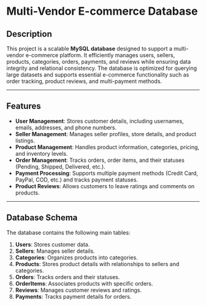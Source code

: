 # Multi-Vendor E-commerce Database

## Description
This project is a scalable **MySQL database** designed to support a multi-vendor e-commerce platform. It efficiently manages users, sellers, products, categories, orders, payments, and reviews while ensuring data integrity and relational consistency. The database is optimized for querying large datasets and supports essential e-commerce functionality such as order tracking, product reviews, and multi-payment methods.

---

## Features
- **User Management**: Stores customer details, including usernames, emails, addresses, and phone numbers.
- **Seller Management**: Manages seller profiles, store details, and product listings.
- **Product Management**: Handles product information, categories, pricing, and inventory levels.
- **Order Management**: Tracks orders, order items, and their statuses (Pending, Shipped, Delivered, etc.).
- **Payment Processing**: Supports multiple payment methods (Credit Card, PayPal, COD, etc.) and tracks payment statuses.
- **Product Reviews**: Allows customers to leave ratings and comments on products.

---

## Database Schema
The database contains the following main tables:
1. **Users**: Stores customer data.
2. **Sellers**: Manages seller details.
3. **Categories**: Organizes products into categories.
4. **Products**: Stores product details with relationships to sellers and categories.
5. **Orders**: Tracks orders and their statuses.
6. **OrderItems**: Associates products with specific orders.
7. **Reviews**: Manages customer reviews and ratings.
8. **Payments**: Tracks payment details for orders.



